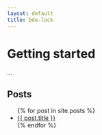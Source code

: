 ```yaml
---
layout: default
title: bde-lock
---
```


# Getting started

...

## Posts

<ul>
  {% for post in site.posts %}
    <li>
      <a href="/bde-lock/{{ post.url }}">{{ post.title }}</a>
    </li>
  {% endfor %}
</ul>

